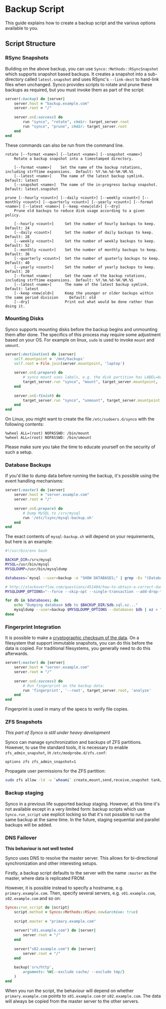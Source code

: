 # Backup Script

This guide explains how to create a backup script and the various options available to you.

## Script Structure

### RSync Snapshots

Building on the above backup, you can use `Synco::Methods::RSyncSnapshot` which supports snapshot based backups. It creates a snapshot into a sub-directory called `latest.snapshot` and uses RSync's `--link-dest` to hard-link files when unchanged. Synco provides scripts to rotate and prune these backups as required, but you must invoke them as part of the script:

``` ruby
server(:backup) do |server|
	server.host = "backup.example.com"
	server.root = "/"
	
	server.on(:success) do
		run "synco", "rotate", chdir: target_server.root
		run "synco", "prune", chdir: target_server.root
	end
end
```

These commands can also be run from the command line.

``` 
rotate [--format <name>] [--latest <name>] [--snapshot <name>]
	Rotate a backup snapshot into a timestamped directory.

	[--format <name>]    Set the name of the backup rotations, including strftime expansions.  Default: %Y.%m.%d-%H.%M.%S
	[--latest <name>]    The name of the latest backup symlink.                                Default: latest           
	[--snapshot <name>]  The name of the in-progress backup snapshot.                          Default: latest.snapshot  

prune [--hourly <count>] [--daily <count>] [--weekly <count>] [--monthly <count>] [--quarterly <count>] [--yearly <count>] [--format <name>] [--latest <name>] [--keep <new|old>] [--dry]
	Prune old backups to reduce disk usage according to a given policy.

	[--hourly <count>]     Set the number of hourly backups to keep.                             Default: 24               
	[--daily <count>]      Set the number of daily backups to keep.                              Default: 28               
	[--weekly <count>]     Set the number of weekly backups to keep.                             Default: 52               
	[--monthly <count>]    Set the number of monthly backups to keep.                            Default: 36               
	[--quarterly <count>]  Set the number of quaterly backups to keep.                           Default: 40               
	[--yearly <count>]     Set the number of yearly backups to keep.                             Default: 20               
	[--format <name>]      Set the name of the backup rotations, including strftime expansions.  Default: %Y.%m.%d-%H.%M.%S
	[--latest <name>]      The name of the latest backup symlink.                                Default: latest           
	[--keep <new|old>]     Keep the younger or older backups within the same period division     Default: old              
	[--dry]                Print out what would be done rather than doing it.                  
```

### Mounting Disks

Synco supports mounting disks before the backup begins and unmounting them after done. The specifics of this process may require some adjustment based on your OS. For example on linux, `sudo` is used to invoke `mount` and `umount`.

``` ruby
server(:destination) do |server|
	self.mountpoint = '/mnt/backups'
	self.root = File.join(server.mountpoint, 'laptop')
	
	server.on(:prepare) do
		# synco mount uses labels, e.g. the disk partition has LABEL=backups
		target_server.run "synco", "mount", target_server.mountpoint, 'backups'
	end
	
	server.on(:finish) do
		target_server.run "synco", "unmount", target_server.mountpoint
	end
end
```

On Linux, you might want to create the file `/etc/sudoers.d/synco` with the following contents:

    %wheel ALL=(root) NOPASSWD: /bin/mount
    %wheel ALL=(root) NOPASSWD: /bin/umount

Please make sure you take the time to educate yourself on the security of such a setup.

### Database Backups

If you'd like to dump data before running the backup, it's possible using the event handling mechanisms:

``` ruby
server(:master) do |server|
	server.host = "server.example.com"
	server.root = "/"
	
	server.on(:prepare) do
		# Dump MySQL to /srv/mysql
		run '/etc/lsync/mysql-backup.sh'
	end
end
```

The exact contents of `mysql-backup.sh` will depend on your requirements, but here is an example:

``` bash
#!/usr/bin/env bash

BACKUP_DIR=/srv/mysql
MYSQL=/usr/bin/mysql
MYSQLDUMP=/usr/bin/mysqldump

databases=`mysql --user=backup -e "SHOW DATABASES;" | grep -Ev "(Database|information_schema|performance_schema|_test|_restore)"`

# http://stackoverflow.com/questions/451404/how-to-obtain-a-correct-dump-using-mysqldump-and-single-transaction-when-ddl-is
MYSQLDUMP_OPTIONS="--force --skip-opt --single-transaction --add-drop-table --create-options --quick --extended-insert --set-charset --disable-keys"

for db in $databases; do
	echo "Dumping database $db to $BACKUP_DIR/$db.sql.xz..."
	mysqldump --user=backup $MYSQLDUMP_OPTIONS --databases $db | xz > "$BACKUP_DIR/$db.sql.xz"
done
```

### Fingerprint Integration

It is possible to make a [cryptographic checksum of the data](https://github.com/ioquatix/fingerprint). On a filesystem that support immutable snapshots, you can do this before the data is copied. For traditional filesystems, you generally need to do this afterwards.

``` ruby
server(:master) do |server|
	server.host = "server.example.com"
	server.root = "/"
	
	server.on(:success) do
		# Run fingerprint on the backup data:
		run 'fingerprint', '--root', target_server.root, 'analyze'
	end
end
```

Fingerprint is used in many of the specs to verify file copies.

### ZFS Snapshots

*This part of Synco is still under heavy development*

Synco can manage synchronization and backups of ZFS partitions. However, to use the standard tools, it is necessary to enable `zfs_admin_snapshot`, in `/etc/modprobe.d/zfs.conf`:

    options zfs zfs_admin_snapshot=1

Propagate user permissions for the ZFS partition:

``` bash
sudo zfs allow -ld -u `whoami` create,mount,send,receive,snapshot tank/test
```

### Backup staging

Synco in a previous life supported backup staging. However, at this time it's not available except in a very limited form: backup scripts which use `Synco.run_script` use explicit locking so that it's not possible to run the same backup at the same time. In the future, staging sequential and parallel backups will be added.

### DNS Failover

**This behaviour is not well tested**

Synco uses DNS to resolve the master server. This allows for bi-directional synchronization and other interesting setups.

Firstly, a backup script defaults to the server with the name `:master` as the master, where data is replicated FROM.

However, it is possible instead to specify a hostname, e.g. `primary.example.com`. Then, specify several servers, e.g. `s01.example.com`, `s02.example.com` and so on:

``` ruby
Synco::run_script do |script|
	script.method = Synco::Methods::RSync.new(archive: true)
	
	script.master = "primary.example.com"
	
	server("s01.example.com") do |server|
		server.root = "/"
	end
	
	server("s02.example.com") do |server|
		server.root = "/"
	end
	
	backup('srv/http', 
		arguments: %W{--exclude cache/ --exclude tmp/}
	)
end
```

When you run the script, the behaviour will depend on whether `primary.example.com` points to `s01.example.com` or `s02.example.com`. The data will always be copied from the master server to the other servers.
